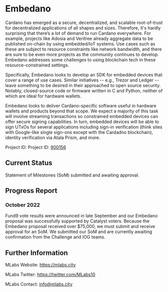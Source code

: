 # Embedano

Cardano has emerged as a secure, decentralized, and scalable root-of-trust for decentralized applications of all shapes and sizes. Therefore, it's hardly surprising  that there’s a lot of demand to run Cardano everywhere. For example, projects like Adosia and Veritree already aggregate data to be published on-chain by using embedded/IoT systems. Use cases such as these are subject to resource constraints like network bandwidth, and there are sure to be even more projects as the community continues to develop. Embedano addresses some challenges to using blockchain tech in these resource-constrained settings.

Specifically, Embedano looks to develop an SDK for embedded devices that cover a range of use cases. Similar initiatives -- e.g., Trezor and Ledger -- leave something to be desired in their approached to open source security. Notably,  closed-source code or firmware written in C and Python, neither of which are ideal for hardware wallets.

Embedano looks to deliver Cardano-specific software useful in hardware wallets and products beyond that scope. We expect a majority of this task will involve streaming transactions so constrained embedded devices can offer secure signing capabilities. In turn, embedded devices will be able to sign UTxOs for several applications including sign-in verification (think sites with Google-like single sign-ons except with the Cardadno blockchain), identity verification via Atala Prism, and more.

Project ID: Project ID: [900156](https://docs.google.com/spreadsheets/d/1bfnWFa94Y7Zj0G7dtpo9W1nAYGovJbswipxiHT4UE3g/edit#gid=917336114)

## Current Status

Statement of Milestones (SoM) submitted and awaiting approval.

## Progress Report

### October 2022

Fund9 vote results were announced in late September and our Embedano proposal was successfully supported by Catalyst voters. Because the Embedano proposal received over $75,000, we must submit and receive approval for an SoM. We submitted our SoM and are currently awaiting confirmation from the Challenge and IOG teams.

## Further Information

MLabs Website: https://mlabs.city

MLabs Twitter: https://twitter.com/MLabs10

MLabs Contact: info@mlabs.city
